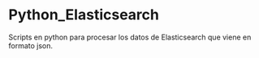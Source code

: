 # Python_Elasticsearch

Scripts en python para procesar los datos de Elasticsearch que viene en formato json. 
